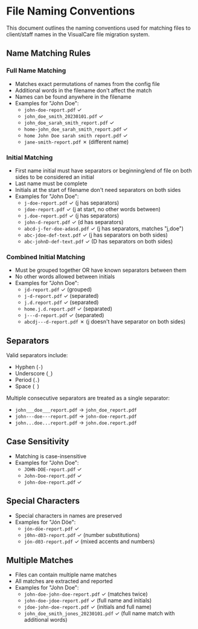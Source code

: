# File Naming Conventions

This document outlines the naming conventions used for matching files to client/staff names in the VisualCare file migration system.

## Name Matching Rules

### Full Name Matching
- Matches exact permutations of names from the config file
- Additional words in the filename don't affect the match
- Names can be found anywhere in the filename
- Examples for "John Doe":
  - `john-doe-report.pdf` ✓
  - `john_doe_smith_20230101.pdf` ✓
  - `john_doe_sarah_smith_report.pdf` ✓
  - `home-john_doe_sarah_smith_report.pdf` ✓
  - `home John Doe sarah smith report.pdf` ✓
  - `jane-smith-report.pdf` ✗ (different name)

### Initial Matching
- First name initial must have separators or beginning/end of file on both sides to be considered an initial
- Last name must be complete
- Initials at the start of filename don't need separators on both sides
- Examples for "John Doe":
  - `j-doe-report.pdf` ✓ (j has separators)
  - `jdoe-report.pdf` ✓ (j at start, no other words between)
  - `j.doe-report.pdf` ✓ (j has separators)
  - `john-d-report.pdf` ✓ (d has separators)
  - `abcd-j-fer-doe-adasd.pdf` ✓ (j has separators, matches "j,doe")
  - `abc-jdoe-def-text.pdf` ✓ (j has separators on both sides)
  - `abc-johnD-def-text.pdf` ✓ (D has separators on both sides)

### Combined Initial Matching
- Must be grouped together OR have known separators between them
- No other words allowed between initials
- Examples for "John Doe":
  - `jd-report.pdf` ✓ (grouped)
  - `j-d-report.pdf` ✓ (separated)
  - `j.d.report.pdf` ✓ (separated)
  - `home.j.d.report.pdf` ✓ (separated)
  - `j---d-report.pdf` ✓ (separated)
  - `abcdj---d-report.pdf` ✗ (j doesn't have separator on both sides)

## Separators
Valid separators include:
- Hyphen (`-`)
- Underscore (`_`)
- Period (`.`)
- Space (` `)

Multiple consecutive separators are treated as a single separator:
- `john___doe___report.pdf` → `john_doe_report.pdf`
- `john---doe---report.pdf` → `john-doe-report.pdf`
- `john...doe...report.pdf` → `john.doe.report.pdf`

## Case Sensitivity
- Matching is case-insensitive
- Examples for "John Doe":
  - `JOHN-DOE-report.pdf` ✓
  - `John-Doe-report.pdf` ✓
  - `john-doe-report.pdf` ✓

## Special Characters
- Special characters in names are preserved
- Examples for "Jón Döe":
  - `jón-döe-report.pdf` ✓
  - `j0hn-d03-report.pdf` ✓ (number substitutions)
  - `jón-d03-report.pdf` ✓ (mixed accents and numbers)

## Multiple Matches
- Files can contain multiple name matches
- All matches are extracted and reported
- Examples for "John Doe":
  - `john-doe-john-doe-report.pdf` ✓ (matches twice)
  - `john-doe-jdoe-report.pdf` ✓ (full name and initials)
  - `jdoe-john-doe-report.pdf` ✓ (initials and full name)
  - `john_doe_smith_jones_20230101.pdf` ✓ (full name match with additional words) 